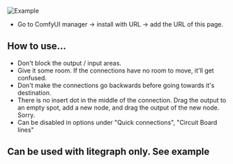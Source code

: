 
![Example](imgs/CreaateSimple.gif)


* Go to ComfyUI manager -> install with URL -> add the URL of this page.

## How to use...


* Don't block the output / input areas.
* Give it some room.  If the connections have no room to move, it'll get confused.
* Don't make the connections go backwards before going towards it's destination.
* There is no insert dot in the middle of the connection.  Drag the output to an empty spot, add a new node, and drag the output of the new node.  Sorry.
* Can be disabled in options under "Quick connections", "Circuit Board lines"


## Can be used with litegraph only.  See example

